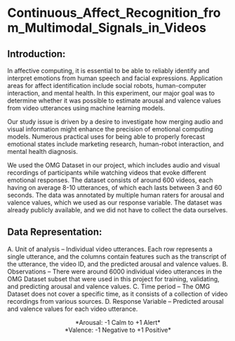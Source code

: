 # Continuous_Affect_Recognition_from_Multimodal_Signals_in_Videos

## Introduction:
In affective computing, it is essential to be able to reliably identify and interpret emotions from human speech and facial expressions. Application areas for affect identification include social robots, human-computer interaction, and mental health. In this experiment, our major goal was to determine whether it was possible to estimate arousal and valence values from video utterances using machine learning models.

Our study issue is driven by a desire to investigate how merging audio and visual information might enhance the precision of emotional computing models. Numerous practical uses for being able to properly forecast emotional states include marketing research, human-robot interaction, and mental health diagnosis.

We used the OMG Dataset in our project, which includes audio and visual recordings of participants while watching videos that evoke different emotional responses. The dataset consists of around 600 videos, each having on average 8-10 utterances, of which each lasts between 3 and 60 seconds. The data was annotated by multiple human raters for arousal and valence values, which we used as our response variable. The dataset was already publicly available, and we did not have to collect the data ourselves.

## Data Representation:
A. Unit of analysis – Individual video utterances. Each row represents a single utterance, and the columns contain features such as the transcript of the utterance, the video ID, and the predicted arousal and valence values.
B. Observations – There were around 6000 individual video utterances in the OMG Dataset subset that were used in this project for training, validating, and predicting arousal and valence values.
C. Time period – The OMG Dataset does not cover a specific time, as it consists of a collection of video recordings from various sources.
D. Response Variable – Predicted arousal and valence values for each video utterance.

<center> *Arousal: -1 Calm to +1 Alert* </center>
<center> *Valence: -1 Negative to +1 Positive* </center>


